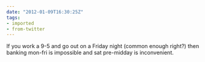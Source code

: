 ```yaml
---
date: "2012-01-09T16:30:25Z"
tags:
- imported
- from-twitter
---
```

If you work a 9-5 and go out on a Friday night \(common enough right?) then banking mon-fri is impossible and sat pre-midday is inconvenient.
